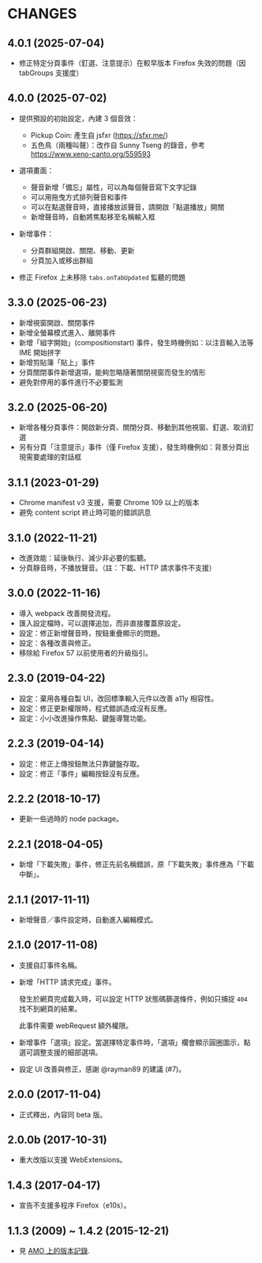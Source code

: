 CHANGES
=======

## 4.0.1 (2025-07-04)

* 修正特定分頁事件（釘選、注意提示）在較早版本 Firefox 失效的問題（因 tabGroups 支援度）

## 4.0.0 (2025-07-02)

* 提供預設的初始設定，內建 3 個音效：
  * Pickup Coin: 產生自 jsfxr (https://sfxr.me/)
  * 五色鳥（兩種叫聲）：改作自 Sunny Tseng 的錄音，參考 https://www.xeno-canto.org/559593

* 選項畫面：
  * 聲音新增「備忘」屬性，可以為每個聲音寫下文字記錄
  * 可以用拖曳方式排列聲音和事件
  * 可以在點選聲音時，直接播放該聲音，請開啟「點選播放」開關
  * 新增聲音時，自動將焦點移至名稱輸入框

* 新增事件：
  * 分頁群組開啟、關閉、移動、更新
  * 分頁加入或移出群組

* 修正 Firefox 上未移除 `tabs.onTabUpdated` 監聽的問題

## 3.3.0 (2025-06-23)

* 新增視窗開啟、關閉事件
* 新增全螢幕模式進入、離開事件
* 新增「組字開始」(compositionstart) 事件，發生時機例如：以注音輸入法等 IME 開始拼字
* 新增剪貼簿「貼上」事件
* 分頁關閉事件新增選項，能夠忽略隨著關閉視窗而發生的情形
* 避免對停用的事件進行不必要監測

## 3.2.0 (2025-06-20)

* 新增各種分頁事件：開啟新分頁、關閉分頁、移動到其他視窗、釘選、取消釘選
* 另有分頁「注意提示」事件（僅 Firefox 支援），發生時機例如：背景分頁出現需要處理的對話框

## 3.1.1 (2023-01-29)

* Chrome manifest v3 支援，需要 Chrome 109 以上的版本
* 避免 content script 終止時可能的錯誤訊息

## 3.1.0 (2022-11-21)

* 改進效能：延後執行、減少非必要的監聽。
* 分頁靜音時，不播放聲音。（註：下載、HTTP 請求事件不支援）

## 3.0.0 (2022-11-16)

* 導入 webpack 改善開發流程。
* 匯入設定檔時，可以選擇追加，而非直接覆蓋原設定。
* 設定：修正新增聲音時，按鈕重疊顯示的問題。
* 設定：各種改善與修正。
* 移除給 Firefox 57 以前使用者的升級指引。

## 2.3.0 (2019-04-22)

* 設定：棄用各種自製 UI，改回標準輸入元件以改善 a11y 相容性。
* 設定：修正更新權限時，程式錯誤造成沒有反應。
* 設定：小小改進操作焦點、鍵盤導覽功能。

## 2.2.3 (2019-04-14)

* 設定：修正上傳按鈕無法只靠鍵盤存取。
* 設定：修正「事件」編輯按鈕沒有反應。

## 2.2.2 (2018-10-17)

* 更新一些過時的 node package。

## 2.2.1 (2018-04-05)

* 新增「下載失敗」事件，修正先前名稱錯誤，原「下載失敗」事件應為「下載中斷」。

## 2.1.1 (2017-11-11)

* 新增聲音／事件設定時，自動進入編輯模式。

## 2.1.0 (2017-11-08)

* 支援自訂事件名稱。

* 新增「HTTP 請求完成」事件。

  發生於網頁完成載入時，可以設定 HTTP 狀態碼篩選條件，例如只捕捉 `404` 找不到網頁的結果。

  此事件需要 webRequest 額外權限。

* 新增事件「選項」設定。當選擇特定事件時，「選項」欄會顯示圓圈圖示，點選可調整支援的細部選項。

* 設定 UI 改善與修正，感謝 @rayman89 的建議 (#7)。

## 2.0.0 (2017-11-04)

* 正式釋出，內容同 beta 版。

## 2.0.0b (2017-10-31)

* 重大改版以支援 WebExtensions。

## 1.4.3 (2017-04-17)

* 宣告不支援多程序 Firefox（e10s）。

## 1.1.3 (2009) ~ 1.4.2 (2015-12-21)

* 見 [AMO 上的版本記錄][].


[AMO 上的版本記錄]: https://addons.mozilla.org/firefox/addon/noise/versions/
